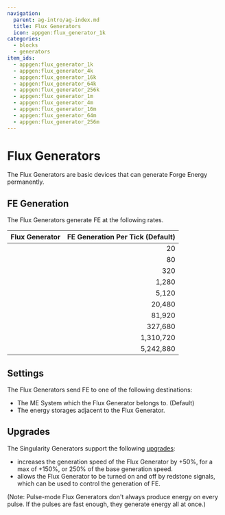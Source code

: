 ```yaml
---
navigation:
  parent: ag-intro/ag-index.md
  title: Flux Generators
  icon: appgen:flux_generator_1k
categories:
  - blocks
  - generators
item_ids:
  - appgen:flux_generator_1k
  - appgen:flux_generator_4k
  - appgen:flux_generator_16k
  - appgen:flux_generator_64k
  - appgen:flux_generator_256k
  - appgen:flux_generator_1m
  - appgen:flux_generator_4m
  - appgen:flux_generator_16m
  - appgen:flux_generator_64m
  - appgen:flux_generator_256m
---
```


# Flux Generators

<Column gap="1">
  <Row gap="1">
    <BlockImage id="appgen:flux_generator_1k" scale="4" p:active="true"/>
    <BlockImage id="appgen:flux_generator_4k" scale="4" p:active="true" />
    <BlockImage id="appgen:flux_generator_16k" scale="4" p:active="true" />
    <BlockImage id="appgen:flux_generator_64k" scale="4" p:active="true" />
    <BlockImage id="appgen:flux_generator_256k" scale="4" p:active="true" />
  </Row>
  <Row gap="1">
    <BlockImage id="appgen:flux_generator_1m" scale="4" p:active="true" />
    <BlockImage id="appgen:flux_generator_4m" scale="4" p:active="true" />
    <BlockImage id="appgen:flux_generator_16m" scale="4" p:active="true" />
    <BlockImage id="appgen:flux_generator_64m" scale="4" p:active="true" />
    <BlockImage id="appgen:flux_generator_256m" scale="4" p:active="true" />
  </Row>
</Column>


The Flux Generators are basic devices that can generate Forge Energy permanently.

## FE Generation

The Flux Generators generate FE at the following rates.

| Flux Generator                               | FE Generation Per Tick (Default) |
|----------------------------------------------|---------------------------------:|
| <ItemLink id="appgen:flux_generator_1k" />   |                               20 |
| <ItemLink id="appgen:flux_generator_4k" />   |                               80 |
| <ItemLink id="appgen:flux_generator_16k" />  |                              320 |
| <ItemLink id="appgen:flux_generator_64k" />  |                            1,280 |
| <ItemLink id="appgen:flux_generator_256k" /> |                            5,120 |
| <ItemLink id="appgen:flux_generator_1m" />   |                           20,480 |
| <ItemLink id="appgen:flux_generator_4m" />   |                           81,920 |
| <ItemLink id="appgen:flux_generator_16m" />  |                          327,680 |
| <ItemLink id="appgen:flux_generator_64m" />  |                        1,310,720 |
| <ItemLink id="appgen:flux_generator_256m" /> |                        5,242,880 |

## Settings

The Flux Generators send FE to one of the following destinations:

- The ME System which the Flux Generator belongs to. (Default)
- The energy storages adjacent to the Flux Generator.

## Upgrades

The Singularity Generators support the following [upgrades](ae2:items-blocks-machines/upgrade_cards.md):

-   <ItemLink id="ae2:speed_card" /> increases the generation speed of the Flux Generator by +50%, for a max of +150%, or 250% of the base generation speed.
-   <ItemLink id="ae2:redstone_card" /> allows the Flux Generator to be turned on and off by redstone signals, which can be used to control the generation of FE.

(Note: Pulse-mode Flux Generators don't always produce energy on every pulse. If the pulses are fast
enough, they generate energy all at once.)
